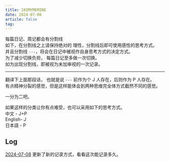 ```yaml
---
title: 10IMYMEMINE
date: 2024-07-08
article: false
tag:
---
```


每篇日记、周记都会有分割线  
如下，在分割线之上请保持绝对的 理性，分割线后即可使用感性的思考方式。  
并且分割线 `---`，将会在日记中被视作自身思考方式的决定方式。  
为了减少切换负担， 每篇日记至多做一次切换。  
如为出现分割线，即被视为未加审视的一次记录。

---

翻译下上面那段话， 也就是说 `---` 前作为个 J 人存在，后则作为 P 人存在。  
有点精神分裂的感觉，但是这样能体会到两种思维完全体方式截然不同的感觉。

一分为二吧。

如果这样的分类让你有点难受，也可以采用如下的思考方式。  
中文 - J+P  
English- J  
日本語 - P

## Log
[2024-07-08](2024-07-08) 更新了新的记录方式，看看这次能记录多久。
